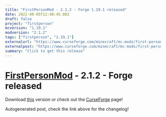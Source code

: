 ```yaml
---
title: "FirstPersonMod - 2.1.2 - Forge 1.19.1 released"
date: 2022-08-05T12:48:45.08Z
draft: false
project: "firstperson"
mcversion: "1.19.1"
modversion: "2.1.2"
tags: ["firstperson", "1.19.1"]
externalurl: "https://www.curseforge.com/minecraft/mc-mods/first-person-model/files/3919334"
externalpost: "https://www.curseforge.com/minecraft/mc-mods/first-person-model/files/3919334"
summary: "Click to get this release"
---
```

# [FirstPersonMod](/project/firstperson) - 2.1.2 - Forge released
Download [this](https://www.curseforge.com/minecraft/mc-mods/first-person-model/files/3919334) version or check out the [CurseForge](https://www.curseforge.com/minecraft/mc-mods/first-person-model) page!

Autogenerated post, check the link above for the changelog!

